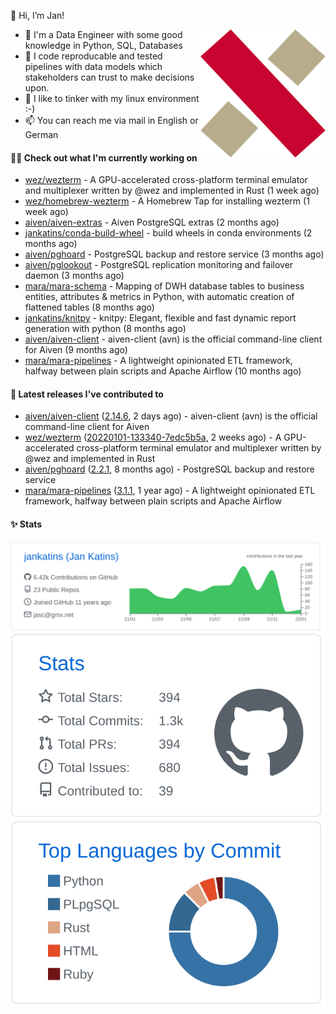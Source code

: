 👋 Hi, I’m Jan!

<img align="right" src="https://raw.githubusercontent.com/kreuzwerkerbot/kreuzwerkerbot/master/assets/xw.png" width="200">

- 🌱 I'm a Data Engineer with some good knowledge in Python, SQL, Databases
- 💪 I code reproducable and tested pipelines with data models which stakeholders can trust to make decisions upon.
- 💞️ I like to tinker with my linux environment :-)
- 📫 You can reach me via mail in English or German

#### 👩‍💻 Check out what I'm currently working on

- [wez/wezterm](https://github.com/wez/wezterm) - A GPU-accelerated cross-platform terminal emulator and multiplexer written by @wez and implemented in Rust (1 week ago)
- [wez/homebrew-wezterm](https://github.com/wez/homebrew-wezterm) -  A Homebrew Tap for installing wezterm (1 week ago)
- [aiven/aiven-extras](https://github.com/aiven/aiven-extras) - Aiven PostgreSQL extras (2 months ago)
- [jankatins/conda-build-wheel](https://github.com/jankatins/conda-build-wheel) - build wheels in conda environments (2 months ago)
- [aiven/pghoard](https://github.com/aiven/pghoard) - PostgreSQL backup and restore service (3 months ago)
- [aiven/pglookout](https://github.com/aiven/pglookout) - PostgreSQL replication monitoring and failover daemon (3 months ago)
- [mara/mara-schema](https://github.com/mara/mara-schema) - Mapping of DWH database tables to business entities, attributes &amp; metrics in Python, with automatic creation of flattened tables (8 months ago)
- [jankatins/knitpy](https://github.com/jankatins/knitpy) - knitpy: Elegant, flexible and fast dynamic report generation with python (8 months ago)
- [aiven/aiven-client](https://github.com/aiven/aiven-client) - aiven-client (avn) is the official command-line client for Aiven (9 months ago)
- [mara/mara-pipelines](https://github.com/mara/mara-pipelines) - A lightweight opinionated ETL framework, halfway between plain scripts and Apache Airflow (10 months ago)

#### 🔭 Latest releases I've contributed to

- [aiven/aiven-client](https://github.com/aiven/aiven-client) ([2.14.6](https://github.com/aiven/aiven-client/releases/tag/2.14.6), 2 days ago) - aiven-client (avn) is the official command-line client for Aiven
- [wez/wezterm](https://github.com/wez/wezterm) ([20220101-133340-7edc5b5a](https://github.com/wez/wezterm/releases/tag/20220101-133340-7edc5b5a), 2 weeks ago) - A GPU-accelerated cross-platform terminal emulator and multiplexer written by @wez and implemented in Rust
- [aiven/pghoard](https://github.com/aiven/pghoard) ([2.2.1](https://github.com/aiven/pghoard/releases/tag/2.2.1), 8 months ago) - PostgreSQL backup and restore service
- [mara/mara-pipelines](https://github.com/mara/mara-pipelines) ([3.1.1](https://github.com/mara/mara-pipelines/releases/tag/3.1.1), 1 year ago) - A lightweight opinionated ETL framework, halfway between plain scripts and Apache Airflow


#### ✨ Stats

  [![](https://raw.githubusercontent.com/jankatins/jankatins/master/profile-summary-card-output/github/0-profile-details.svg)](https://github.com/vn7n24fzkq/github-profile-summary-cards)
  [![](https://raw.githubusercontent.com/jankatins/jankatins/master/profile-summary-card-output/github/3-stats.svg)](https://github.com/vn7n24fzkq/github-profile-summary-cards)
  [![](https://raw.githubusercontent.com/jankatins/jankatins/master/profile-summary-card-output/github/2-most-commit-language.svg)](https://github.com/vn7n24fzkq/github-profile-summary-cards)
